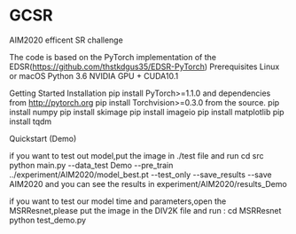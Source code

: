 # GCSR
AIM2020 efficent SR challenge

The code is based on the PyTorch implementation of the EDSR(https://github.com/thstkdgus35/EDSR-PyTorch)
Prerequisites
Linux or macOS
Python 3.6
NVIDIA GPU + CUDA10.1

Getting Started
Installation
pip install PyTorch>=1.1.0 and dependencies from http://pytorch.org
pip install Torchvision>=0.3.0 from the source.
pip install numpy
pip install skimage
pip install imageio
pip install matplotlib
pip install tqdm

Quickstart (Demo)

if you want to test out model,put the image in ./test file and run
cd src
python main.py --data_test Demo --pre_train ../experiment/AIM2020/model_best.pt --test_only --save_results --save AIM2020
and you can see the results in experiment/AIM2020/results_Demo 

if you want to test our model time and parameters,open the MSRResnet,please put the image in the DIV2K file and run :
cd MSRResnet
python test_demo.py
